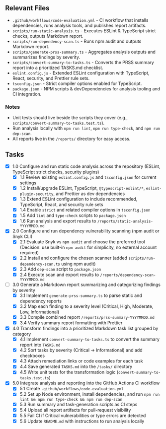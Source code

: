 ## Relevant Files

- `.github/workflows/code-evaluation.yml` - CI workflow that installs dependencies, runs analysis tools, and publishes report artifacts.
- `scripts/run-static-analysis.ts` - Executes ESLint & TypeScript strict checks, outputs Markdown report.
- `scripts/run-dependency-scan.ts` - Runs npm audit and outputs Markdown report.
- `scripts/generate-prss-summary.ts` - Aggregates analysis outputs and summarizes findings by severity.
- `scripts/convert-summary-to-tasks.ts` - Converts the PRSS summary report into a prioritized TASKS.md checklist.
- `eslint.config.js` - Extended ESLint configuration with TypeScript, React, security, and Prettier rule sets.
- `tsconfig.json` - Strict compiler options enabled for TypeScript.
- `package.json` - NPM scripts & devDependencies for analysis tooling and CI integration.

### Notes

- Unit tests should live beside the scripts they cover (e.g., `scripts/convert-summary-to-tasks.test.ts`).
- Run analysis locally with `npm run lint`, `npm run type-check`, and `npm run dep-scan`.
- All reports live in the `/reports/` directory for easy access.

## Tasks

- [x] 1.0 Configure and run static code analysis across the repository (ESLint, TypeScript strict checks, security plugins)
  - [x] 1.1 Review existing `eslint.config.js` and `tsconfig.json` for current settings
  - [x] 1.2 Install/upgrade ESLint, TypeScript, `@typescript-eslint/*`, `eslint-plugin-security`, and Prettier as dev dependencies
  - [x] 1.3 Extend ESLint configuration to include recommended, TypeScript, React, and security rule sets
  - [x] 1.4 Enable `strict` and related compiler options in `tsconfig.json`
  - [x] 1.5 Add `lint` and `type-check` scripts to `package.json`
  - [x] 1.6 Run analysis and export results to `/reports/static-analysis-YYYYMMDD.md`

- [x] 2.0 Configure and run dependency vulnerability scanning (npm audit or Snyk CLI)
  - [x] 2.1 Evaluate Snyk vs `npm audit` and choose the preferred tool (Decision: use built-in `npm audit` for simplicity, no external account required)
  - [x] 2.2 Install and configure the chosen scanner (added `scripts/run-dependency-scan.ts` using npm audit)
  - [x] 2.3 Add `dep-scan` script to `package.json`
  - [x] 2.4 Execute scan and export results to `/reports/dependency-scan-YYYYMMDD.md`

- [ ] 3.0 Generate a Markdown report summarizing and categorizing findings by severity
  - [x] 3.1 Implement `generate-prss-summary.ts` to parse static and dependency reports
  - [x] 3.2 Map each finding to a severity level (Critical, High, Moderate, Low, Informational)
  - [x] 3.3 Compile combined report `/reports/prss-summary-YYYYMMDD.md`
  - [x] 3.4 Verify summary report formatting with Prettier

- [x] 4.0 Transform findings into a prioritized Markdown task list grouped by category
  - [x] 4.1 Implement `convert-summary-to-tasks.ts` to convert the summary report into `TASKS.md`
  - [x] 4.2 Sort tasks by severity (Critical → Informational) and add checkboxes
  - [x] 4.3 Attach remediation links or code examples for each task
  - [x] 4.4 Save generated `TASKS.md` into the `/tasks/` directory
  - [x] 4.5 Write unit tests for the transformation logic (`convert-summary-to-tasks.test.ts`)

- [x] 5.0 Integrate analysis and reporting into the GitHub Actions CI workflow
  - [x] 5.1 Create `.github/workflows/code-evaluation.yml`
  - [x] 5.2 Set up Node environment, install dependencies, and run `npm run lint && npm run type-check && npm run dep-scan`
  - [x] 5.3 Run summary and task-generation scripts as CI steps
  - [x] 5.4 Upload all report artifacts for pull-request visibility
  - [x] 5.5 Fail CI if Critical vulnerabilities or type errors are detected
  - [x] 5.6 Update `README.md` with instructions to run analysis locally 